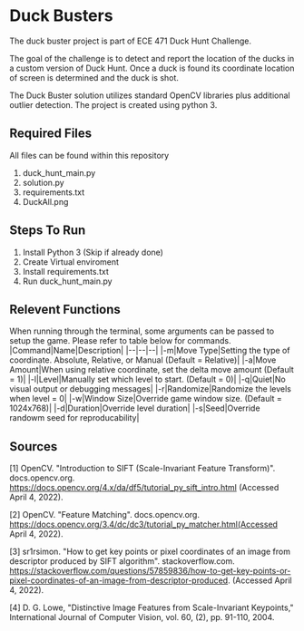 # Duck Busters

The duck buster project is part of ECE 471 Duck Hunt Challenge.

The goal of the challenge is to detect and report the location of the ducks in a custom version of Duck Hunt.
Once a duck is found its coordinate location of screen is determined and the duck is shot.

The Duck Buster solution utilizes standard OpenCV libraries plus additional outlier detection. The project is created using python 3.

## Required Files

All files can be found within this repository

1. duck_hunt_main.py
2. solution.py
3. requirements.txt
4. DuckAll.png

## Steps To Run
1. Install Python 3 (Skip if already done)
2. Create Virtual enviroment
3. Install requirements.txt
4. Run duck_hunt_main.py

## Relevent Functions
When running through the terminal, some arguments can be passed to setup the game. Please refer to table below for commands.
|Command|Name|Description|
|--|--|--|
|-m|Move Type|Setting the type of coordinate. Absolute, Relative, or Manual (Default = Relative)|
|-a|Move Amount|When using relative coordinate, set the delta move amount (Default = 1)|
|-l|Level|Manually set which level to start. (Default = 0)|
|-q|Quiet|No visual output or debugging messages|
|-r|Randomize|Randomize the levels when level = 0|
|-w|Window Size|Override game window size. (Default = 1024x768)|
|-d|Duration|Override level duration|
|-s|Seed|Override randowm seed for reproducability|

## Sources
[1] OpenCV. "Introduction to SIFT (Scale-Invariant Feature Transform)". docs.opencv.org. https://docs.opencv.org/4.x/da/df5/tutorial_py_sift_intro.html (Accessed April 4, 2022).

[2] OpenCV. "Feature Matching". docs.opencv.org. https://docs.opencv.org/3.4/dc/dc3/tutorial_py_matcher.html(Accessed April 4, 2022).

[3] sr1rsimon. "How to get key points or pixel coordinates of an image from descriptor produced by SIFT algorithm". stackoverflow.com. https://stackoverflow.com/questions/57859836/how-to-get-key-points-or-pixel-coordinates-of-an-image-from-descriptor-produced. (Accessed April 4, 2022).

[4] D. G. Lowe, "Distinctive Image Features from Scale-Invariant Keypoints," International Journal of Computer Vision, vol. 60, (2), pp. 91-110, 2004.



